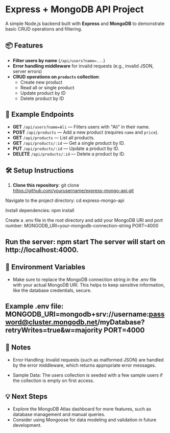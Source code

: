 # Express + MongoDB API Project

A simple Node.js backend built with **Express** and **MongoDB** to demonstrate basic CRUD operations and filtering.

## 📦 Features

- **Filter users by name** (`/api/users?name=...`)
- **Error handling middleware** for invalid requests (e.g., invalid JSON, server errors)
- **CRUD operations on `products` collection**:
  - Create new product
  - Read all or single product
  - Update product by ID
  - Delete product by ID

## 🧪 Example Endpoints

- **GET** `/api/users?name=Ali` — Filters users with "Ali" in their name.
- **POST** `/api/products` — Add a new product (requires `name` and `price`).
- **GET** `/api/products` — List all products.
- **GET** `/api/products/:id` — Get a single product by ID.
- **PUT** `/api/products/:id` — Update a product by ID.
- **DELETE** `/api/products/:id` — Delete a product by ID.

## 🛠 Setup Instructions

1. **Clone this repository**:
  git clone https://github.com/yourusername/express-mongo-api.git
  
Navigate to the project directory:
  cd express-mongo-api

Install dependencies:
  npm install

Create a .env file in the root directory and add your MongoDB URI and port number:
  MONGODB_URI=your-mongodb-connection-string
  PORT=4000

Run the server:
  npm start
  The server will start on http://localhost:4000.
---

## 🚀 Environment Variables
  - Make sure to replace the MongoDB connection string in the .env file with your actual MongoDB URI. This helps to keep sensitive information, like the database credentials, secure.

Example .env file:
  MONGODB_URI=mongodb+srv://username:password@cluster.mongodb.net/myDatabase?retryWrites=true&w=majority
  PORT=4000
---

## 📝 Notes
  - Error Handling: Invalid requests (such as malformed JSON) are handled by the error middleware, which returns appropriate error messages.

  - Sample Data: The users collection is seeded with a few sample users if the collection is empty on first access.

## 💡 Next Steps
  - Explore the MongoDB Atlas dashboard for more features, such as database management and manual queries.
  - Consider using Mongoose for data modeling and validation in future development.